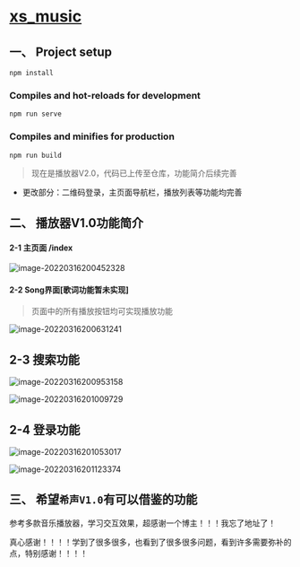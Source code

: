 # [xs_music](http://yiyaobingo.3vkj.net/xs_music/index)

## 一、 Project setup
```
npm install
```

### Compiles and hot-reloads for development
```
npm run serve
```

### Compiles and minifies for production
```
npm run build
```
> 现在是播放器V2.0，代码已上传至仓库，功能简介后续完善
  - 更改部分：二维码登录，主页面导航栏，播放列表等功能均完善
## 二、 播放器V1.0功能简介

#### 2-1 主页面 /index

![image-20220316200452328](https://gitee.com/hannah_bingo/yyy/raw/master/image-20220316200452328.png)



#### 2-2 Song界面[歌词功能暂未实现]

> 页面中的所有播放按钮均可实现播放功能

![image-20220316200631241](https://gitee.com/hannah_bingo/yyy/raw/master/image-20220316200631241.png)

## 2-3 搜索功能

![image-20220316200953158](https://gitee.com/hannah_bingo/yyy/raw/master/image-20220316200953158.png)

![image-20220316201009729](https://gitee.com/hannah_bingo/yyy/raw/master/image-20220316201009729.png)

## 2-4 登录功能

![image-20220316201053017](https://gitee.com/hannah_bingo/yyy/raw/master/image-20220316201053017.png)

![image-20220316201123374](https://gitee.com/hannah_bingo/yyy/raw/master/image-20220316201123374.png)

## 三、 希望`希声V1.0`有可以借鉴的功能

参考多款音乐播放器，学习交互效果，超感谢一个博主！！！我忘了地址了！

真心感谢！！！！学到了很多很多，也看到了很多很多问题，看到许多需要弥补的点，特别感谢！！！！
